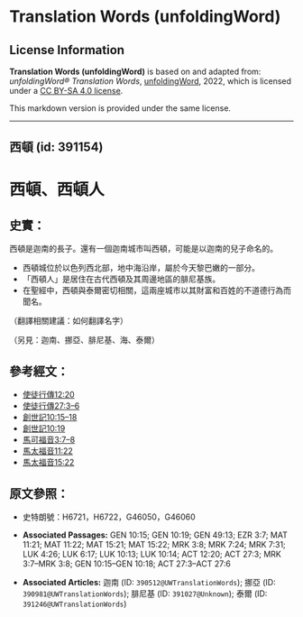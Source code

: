 # Translation Words (unfoldingWord)

## License Information

**Translation Words (unfoldingWord)** is based on and adapted from: _unfoldingWord® Translation Words_, [unfoldingWord](https://unfoldingword.org/utw), 2022, which is licensed under a [CC BY-SA 4.0 license](https://creativecommons.org/licenses/by-sa/4.0/legalcode.en).

This markdown version is provided under the same license.



--------------------------------

## 西頓 (id: 391154)

西頓、西頓人
======

史實：
---

西頓是迦南的長子。還有一個迦南城市叫西頓，可能是以迦南的兒子命名的。

* 西頓城位於以色列西北部，地中海沿岸，屬於今天黎巴嫩的一部分。
* 「西頓人」是居住在古代西頓及其周邊地區的腓尼基族。
* 在聖經中，西頓與泰爾密切相關，這兩座城市以其財富和百姓的不道德行為而聞名。

（翻譯相關建議：如何翻譯名字）

（另見：迦南、挪亞、腓尼基、海、泰爾）

參考經文：
-----

* [使徒行傳12:20](https://ref.ly/Acts12:20)
* [使徒行傳27:3–6](https://ref.ly/Acts27:3-Acts27:6)
* [創世記10:15–18](https://ref.ly/Gen10:15-Gen10:18)
* [創世記10:19](https://ref.ly/Gen10:19)
* [馬可福音3:7–8](https://ref.ly/Mark3:7-Mark3:8)
* [馬太福音11:22](https://ref.ly/Matt11:22)
* [馬太福音15:22](https://ref.ly/Matt15:22)

原文參照：
-----

* 史特朗號：H6721，H6722，G46050，G46060

* **Associated Passages:** GEN 10:15; GEN 10:19; GEN 49:13; EZR 3:7; MAT 11:21; MAT 11:22; MAT 15:21; MAT 15:22; MRK 3:8; MRK 7:24; MRK 7:31; LUK 4:26; LUK 6:17; LUK 10:13; LUK 10:14; ACT 12:20; ACT 27:3; MRK 3:7–MRK 3:8; GEN 10:15–GEN 10:18; ACT 27:3–ACT 27:6
* **Associated Articles:** 迦南 (ID: `390512@UWTranslationWords`); 挪亞 (ID: `390981@UWTranslationWords`); 腓尼基 (ID: `391027@Unknown`); 泰爾 (ID: `391246@UWTranslationWords`)

